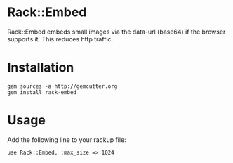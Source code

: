 # Rack::Embed

Rack::Embed embeds small images via the data-url (base64) if the browser supports it.
This reduces http traffic.

# Installation

    gem sources -a http://gemcutter.org
    gem install rack-embed

# Usage

Add the following line to your rackup file:

    use Rack::Embed, :max_size => 1024

